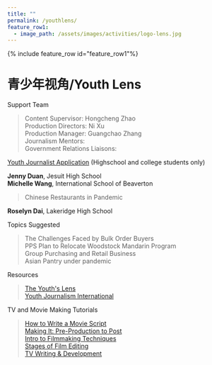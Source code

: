 ```yaml
---
title: ""
permalink: /youthlens/
feature_row1:
  - image_path: /assets/images/activities/logo-lens.jpg
---
```


{% include feature_row id="feature_row1"%}

# 青少年视角/Youth Lens

Support Team

> Content Supervisor: Hongcheng Zhao  
> Production Directors: Ni Xu  
> Production Manager: Guangchao Zhang  
> Journalism Mentors:  
> Government Relations Liaisons:  

[Youth Journalist Application](https://docs.google.com/forms/d/e/1FAIpQLScK3ahKKd_XjBtZNlOqSQhaRgjLDolodXpg9dIBx3lLu3mbWg/viewform?usp=sf_link) (Highschool and college students only)


**Jenny Duan**, Jesuit High School  
**Michelle Wang**, International School of Beaverton  

> Chinese Restaurants in Pandemic  

**Roselyn Dai**, Lakeridge High School

>

Topics Suggested

> The Challenges Faced by Bulk Order Buyers  
> PPS Plan to Relocate Woodstock Mandarin Program  
> Group Purchasing and Retail Business  
> Asian Pantry under pandemic   

Resources

> [The Youth's Lens](https://theyouthslens.com/videography/)  
> [Youth Journalism International](http://www.youthjournalism.org/)  

TV and Movie Making Tutorials

> [How to Write a Movie Script](https://www.studiobinder.com/blog/how-to-write-a-screenplay/)  
> [Making It: Pre-Production to Post](https://www.studiobinder.com/making-it-s1/)  
> [Intro to Filmmaking Techniques](https://www.studiobinder.com/filmmaking-techniques/)  
> [Stages of Film Editing](https://www.studiobinder.com/blog/what-is-a-rough-cut-in-film/)  
> [TV Writing & Development](https://www.studiobinder.com/tv-writing/)  
